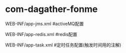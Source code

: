 # com-dagather-fonme
WEB-INF/app-jms.xml     #activeMQ配置

WEB-INF/app-redis.xml   #redis配置

WEB-INF/app-task.xml    #定时任务配置(触发时间用的注解)

